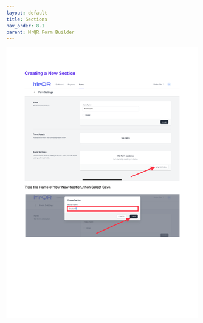 ```yaml
---
layout: default
title: Sections
nav_order: 8.1
parent: MrQR Form Builder
---
```

![MrQR Form Builder](/assets/images/MrQR%20Forms_Page_3.png "Page 3")
